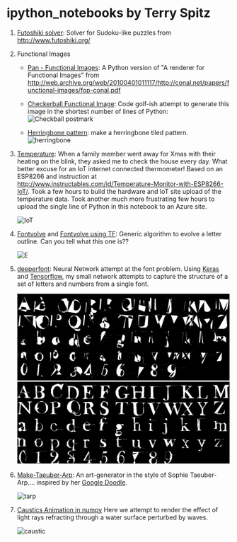 # ipython_notebooks by Terry Spitz

1. [Futoshiki solver](http://nbviewer.jupyter.org/github/terryspitz/ipython_notebooks/blob/master/Futoshiki.ipynb): Solver for Sudoku-like puzzles from http://www.futoshiki.org/ 

2. Functional Images
  
    * [Pan - Functional Images](Pan%20-%20Functional%20Images.ipynb): A Python version of "A renderer for Functional Images" from  http://web.archive.org/web/20100401011117/http://conal.net/papers/functional-images/fop-conal.pdf 

    * [Checkerball Functional Image](Checkerball%20Functional%20Image.ipynb): Code golf-ish attempt to generate this image in the shortest number of lines of Python:  
    ![Checkball postmark](checkerBall%20postmark.jpg)

    * [Herringbone pattern](Herringbone.ipynb): make a herringbone tiled pattern.  
    ![herringbone](herringbone.png)

4. [Temperature](Temperature.ipynb): When a family member went away for Xmas with their heating on the blink, they asked me to check the house every day.  What better excuse for an IoT internet connected thermometer!  Based on an ESP8266 and instruction at http://www.instructables.com/id/Temperature-Monitor-with-ESP8266-IoT/.  Took a few hours to build the hardware and IoT site upload of the temperature data.  Took another much more frustrating few hours to upload the single line of Python in this notebook to an Azure site.  

    ![IoT](IoT.jpg)

5. <a name="fontvolve"></a>[Fontvolve](fontvolve/fontvolve.ipynb) and <a name="fontvolve"></a>[Fontvolve using TF](fontvolve/fontvolve-TF.ipynb): Generic algorithm to evolve a letter outline.  Can you tell what this one is??  

    ![E](fontvolve/fontE.png)

6. <a name="deeperfont"></a>[deeperfont](https://github.com/terryspitz/ipython_notebooks/tree/master/deeper): Neural Network attempt at the font problem.  Using [Keras](https://keras.io/) and [Tensorflow](https://www.tensorflow.org/), my small network attempts to capture the structure of a set of letters and numbers from a single font.  

    ![deeper](deeper/png/deep1.png)
    ![deeper](deeper/png/deep100.png)

7. [Make-Taeuber-Arp](Make-Taeuber-Arp.ipynb): An art-generator in the style of Sophie Taeuber-Arp.... inspired by her [Google Doodle](https://www.google.com/doodles/sophie-taeuber-arps-127th-birthday).

    ![tarp](tarp/tarp8.png)

8. [Caustics Animation in numpy](Caustic%20Animation.ipynb) Here we attempt to render the effect of light rays refracting through a water surface perturbed by waves.

    ![caustic](caustic.png)
  
